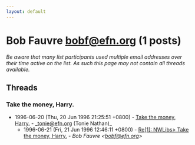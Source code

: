 ```yaml
---
layout: default
---
```


# Bob Fauvre <bobf@efn.org> (1 posts)

_Be aware that many list participants used multiple email addresses over their time active on the list. As such this page may not contain all threads available._

## Threads

### Take the money, Harry.
+ 1996-06-20 (Thu, 20 Jun 1996 21:25:51 +0800) - [Take the money, Harry.](/archive/1996/06/662fcb80368e6cd3720c885f42fa2f3466ef7291f1390430678ace80c03da113) - _tonie@efn.org (Tonie Nathan)_
  + 1996-06-21 (Fri, 21 Jun 1996 12:46:11 +0800) - [Re[1]: NWLibs> Take the money, Harry.](/archive/1996/06/2b5a97db78c538e3527ed7e455ab8a64d9d687b5045b6f4d0bbd28c5e833ceb5) - _Bob Fauvre \<bobf@efn.org\>_

